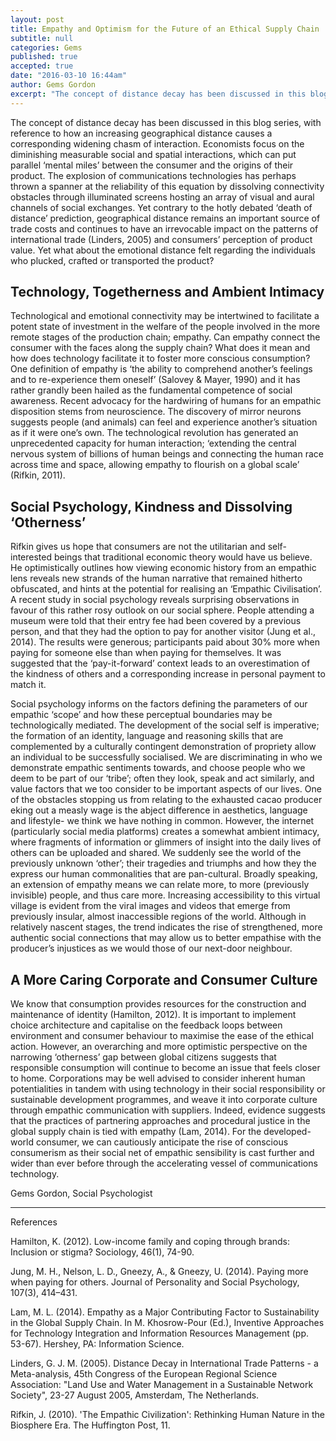 ```yaml
---
layout: post
title: Empathy and Optimism for the Future of an Ethical Supply Chain
subtitle: null
categories: Gems
published: true
accepted: true
date: "2016-03-10 16:44am"
author: Gems Gordon
excerpt: "The concept of distance decay has been discussed in this blog series, with reference to how an increasing geographical distance causes a corresponding widening chasm of interaction. Economists focus on the diminishing measurable social and spatial interactions, which can put parallel ‘mental miles’ between the consumer and the origins of their product."
---
```


The concept of distance decay has been discussed in this blog series, with reference to how an increasing geographical distance causes a corresponding widening chasm of interaction. Economists focus on the diminishing measurable social and spatial interactions, which can put parallel ‘mental miles’ between the consumer and the origins of their product. The explosion of communications technologies has perhaps thrown a spanner at the reliability of this equation by dissolving connectivity obstacles through illuminated screens hosting an array of visual and aural channels of social exchanges. Yet contrary to the hotly debated ‘death of distance’ prediction, geographical distance remains an important source of trade costs and continues to have an irrevocable impact on the patterns of international trade (Linders, 2005) and consumers’ perception of product value. Yet what about the emotional distance felt regarding the individuals who plucked, crafted or transported the product?

## Technology, Togetherness and Ambient Intimacy
Technological and emotional connectivity may be intertwined to facilitate a potent state of investment in the welfare of the people involved in the more remote stages of the production chain; empathy. Can empathy connect the consumer with the faces along the supply chain? What does it mean and how does technology facilitate it to foster more conscious consumption? One definition of empathy is ‘the ability to comprehend another’s feelings and to re-experience them oneself’ (Salovey & Mayer, 1990) and it has rather grandly been hailed as the fundamental competence of social awareness. Recent advocacy for the hardwiring of humans for an empathic disposition stems from neuroscience. The discovery of mirror neurons suggests people (and animals) can feel and experience another’s situation as if it were one’s own. The technological revolution has generated an unprecedented capacity for human interaction; ‘extending the central nervous system of billions of human beings and connecting the human race across time and space, allowing empathy to flourish on a global scale’ (Rifkin, 2011).

## Social Psychology, Kindness and Dissolving ‘Otherness’
Rifkin gives us hope that consumers are not the utilitarian and self-interested beings that traditional economic theory would have us believe. He optimistically outlines how viewing economic history from an empathic lens reveals new strands of the human narrative that remained hitherto obfuscated, and hints at the potential for realising an ‘Empathic Civilisation’. A recent study in social psychology reveals surprising observations in favour of this rather rosy outlook on our social sphere. People attending a museum were told that their entry fee had been covered by a previous person, and that they had the option to pay for another visitor (Jung et al., 2014). The results were generous; participants paid about 30% more when paying for someone else than when paying for themselves. It was suggested that the ‘pay-it-forward’ context leads to an overestimation of the kindness of others and a corresponding increase in personal payment to match it.

Social psychology informs on the factors defining the parameters of our empathic ‘scope’ and how these perceptual boundaries may be technologically mediated. The development of the social self is imperative; the formation of an identity, language and reasoning skills that are complemented by a culturally contingent demonstration of propriety allow an individual to be successfully socialised. We are discriminating in who we demonstrate empathic sentiments towards, and choose people who we deem to be part of our ‘tribe’; often they look, speak and act similarly, and value factors that we too consider to be important aspects of our lives. One of the obstacles stopping us from relating to the exhausted cacao producer eking out a measly wage is the abject difference in aesthetics, language and lifestyle- we think we have nothing in common. However, the internet (particularly social media platforms) creates a somewhat ambient intimacy, where fragments of information or glimmers of insight into the daily lives of others can be uploaded and shared. We suddenly see the world of the previously unknown ‘other’; their tragedies and triumphs and how they the express our human commonalities that are pan-cultural. Broadly speaking, an extension of empathy means we can relate more, to more (previously invisible) people, and thus care more. Increasing accessibility to this virtual village is evident from the viral images and videos that emerge from previously insular, almost inaccessible regions of the world. Although in relatively nascent stages, the trend indicates the rise of strengthened, more authentic social connections that may allow us to better empathise with the producer’s injustices as we would those of our next-door neighbour.

## A More Caring Corporate and Consumer Culture
We know that consumption provides resources for the construction and maintenance of identity (Hamilton, 2012). It is important to implement choice architecture and capitalise on the feedback loops between environment and consumer behaviour to maximise the ease of the ethical action. However, an overarching and more optimistic perspective on the narrowing ‘otherness’ gap between global citizens suggests that responsible consumption will continue to become an issue that feels closer to home. Corporations may be well advised to consider inherent human potentialities in tandem with using technology in their social responsibility or sustainable development programmes, and weave it into corporate culture through empathic communication with suppliers. Indeed, evidence suggests that the practices of partnering approaches and procedural justice in the global supply chain is tied with empathy (Lam, 2014). For the developed-world consumer, we can cautiously anticipate the rise of conscious consumerism as their social net of empathic sensibility is cast further and wider than ever before through the accelerating vessel of communications technology.

Gems Gordon, Social Psychologist

--------

References

Hamilton, K. (2012). Low-income family and coping through brands: Inclusion or stigma? Sociology, 46(1), 74-90.

Jung, M. H., Nelson, L. D., Gneezy, A., & Gneezy, U. (2014). Paying more when paying for others. Journal of Personality and Social Psychology, 107(3), 414–431.

Lam, M. L. (2014). Empathy as a Major Contributing Factor to Sustainability in the Global Supply Chain. In M. Khosrow-Pour (Ed.), Inventive Approaches for Technology Integration and Information Resources Management (pp. 53-67). Hershey, PA: Information Science.

Linders, G. J. M. (2005). Distance Decay in International Trade Patterns - a Meta-analysis, 45th Congress of the European Regional Science Association: "Land Use
and Water Management in a Sustainable Network Society", 23-27 August 2005, Amsterdam, The Netherlands.

Rifkin, J. (2010). 'The Empathic Civilization': Rethinking Human Nature in the Biosphere Era. The Huffington Post, 11.

